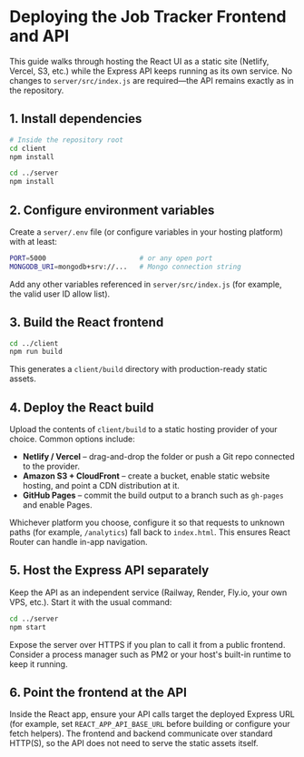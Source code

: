 # Deploying the Job Tracker Frontend and API

This guide walks through hosting the React UI as a static site (Netlify, Vercel, S3, etc.) while the Express API keeps running as its own service. No changes to `server/src/index.js` are required—the API remains exactly as in the repository.

## 1. Install dependencies

```bash
# Inside the repository root
cd client
npm install

cd ../server
npm install
```

## 2. Configure environment variables

Create a `server/.env` file (or configure variables in your hosting platform) with at least:

```bash
PORT=5000                       # or any open port
MONGODB_URI=mongodb+srv://...   # Mongo connection string
```

Add any other variables referenced in `server/src/index.js` (for example, the valid user ID allow list).

## 3. Build the React frontend

```bash
cd ../client
npm run build
```

This generates a `client/build` directory with production-ready static assets.

## 4. Deploy the React build

Upload the contents of `client/build` to a static hosting provider of your choice. Common options include:

- **Netlify / Vercel** – drag-and-drop the folder or push a Git repo connected to the provider.
- **Amazon S3 + CloudFront** – create a bucket, enable static website hosting, and point a CDN distribution at it.
- **GitHub Pages** – commit the build output to a branch such as `gh-pages` and enable Pages.

Whichever platform you choose, configure it so that requests to unknown paths (for example, `/analytics`) fall back to `index.html`. This ensures React Router can handle in-app navigation.

## 5. Host the Express API separately

Keep the API as an independent service (Railway, Render, Fly.io, your own VPS, etc.). Start it with the usual command:

```bash
cd ../server
npm start
```

Expose the server over HTTPS if you plan to call it from a public frontend. Consider a process manager such as PM2 or your host's built-in runtime to keep it running.

## 6. Point the frontend at the API

Inside the React app, ensure your API calls target the deployed Express URL (for example, set `REACT_APP_API_BASE_URL` before building or configure your fetch helpers). The frontend and backend communicate over standard HTTP(S), so the API does not need to serve the static assets itself.
